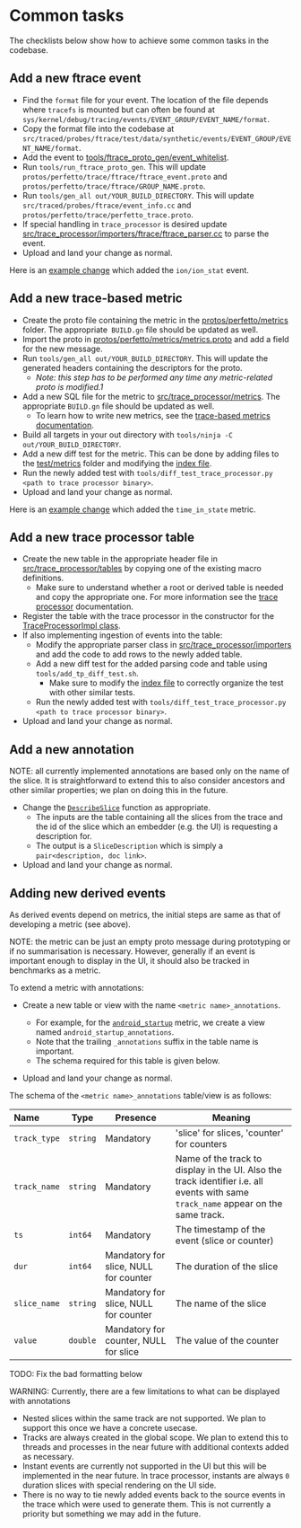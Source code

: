 # Common tasks

The checklists below show how to achieve some common tasks in the codebase.

## Add a new ftrace event

- Find the `format` file for your event. The location of the file depends where `tracefs` is mounted but can often be found at `sys/kernel/debug/tracing/events/EVENT_GROUP/EVENT_NAME/format`.
- Copy the format file into the codebase at `src/traced/probes/ftrace/test/data/synthetic/events/EVENT_GROUP/EVENT_NAME/format`.
- Add the event to [tools/ftrace_proto_gen/event_whitelist](/tools/ftrace_proto_gen/event_whitelist).
- Run `tools/run_ftrace_proto_gen`. This will update `protos/perfetto/trace/ftrace/ftrace_event.proto` and `protos/perfetto/trace/ftrace/GROUP_NAME.proto`.
- Run `tools/gen_all out/YOUR_BUILD_DIRECTORY`. This will update `src/traced/probes/ftrace/event_info.cc` and `protos/perfetto/trace/perfetto_trace.proto`.
- If special handling in `trace_processor` is desired update [src/trace_processor/importers/ftrace/ftrace_parser.cc](/src/trace_processor/importers/ftrace/ftrace_parser.cc) to parse the event.
- Upload and land your change as normal.

Here is an [example change](https://android-review.googlesource.com/c/platform/external/perfetto/+/1290645) which added the `ion/ion_stat` event.

## Add a new trace-based metric

* Create the proto file containing the metric in the [protos/perfetto/metrics](/protos/perfetto/metrics) folder. The appropriate` BUILD.gn` file should be updated as well.
* Import the proto in [protos/perfetto/metrics/metrics.proto](/protos/perfetto/metrics/metrics.proto) and add a field for the new message.
* Run `tools/gen_all out/YOUR_BUILD_DIRECTORY`. This will update the generated headers containing the descriptors for the proto.
  * *Note: this step has to be performed any time any metric-related proto is modified.1*
* Add a new SQL file for the metric to [src/trace_processor/metrics](/src/trace_processor/metrics). The appropriate `BUILD.gn` file should be updated as well.
  * To learn how to write new metrics, see the [trace-based metrics documentation](/docs/analysis/metrics.md).
* Build all targets in your out directory with `tools/ninja -C out/YOUR_BUILD_DIRECTORY`.
* Add a new diff test for the metric. This can be done by adding files to the [test/metrics](/test/metrics) folder and modifying the [index file](/test/metrics/index).
* Run the newly added test with `tools/diff_test_trace_processor.py <path to trace processor binary>`.
* Upload and land your change as normal.

Here is an [example change](https://android-review.googlesource.com/c/platform/external/perfetto/+/1290643) which added the `time_in_state` metric.

## Add a new trace processor table

* Create the new table in the appropriate header file in [src/trace_processor/tables](/src/trace_processor/tables) by copying one of the existing macro definitions.
  * Make sure to understand whether a root or derived table is needed and copy the appropriate one. For more information see the [trace processor](/docs/analysis/trace-processor.md) documentation.
* Register the table with the trace processor in the constructor for the [TraceProcessorImpl class](/src/trace_processor/trace_processor_impl.cc).
* If also implementing ingestion of events into the table:
  * Modify the appropriate parser class in [src/trace_processor/importers](/src/trace_processor/importers) and add the code to add rows to the newly added table.
  * Add a new diff test for the added parsing code and table using `tools/add_tp_diff_test.sh`.
    * Make sure to modify the [index file](/test/trace_processor/index) to correctly organize the test with other similar tests.
  * Run the newly added test with `tools/diff_test_trace_processor.py <path to trace processor binary>`.
* Upload and land your change as normal.

## Add a new annotation

NOTE: all currently implemented annotations are based only on the name of the slice. It is straightforward to extend this to also consider ancestors and other similar properties; we plan on doing this in the future.

* Change the [`DescribeSlice`](/src/trace_processor/analysis/describe_slice.h) function as appropriate.
  * The inputs are the table containing all the slices from the trace and the id of the slice which an embedder (e.g. the UI) is requesting a description for.
  * The output is a `SliceDescription` which is simply a `pair<description, doc link>`.
* Upload and land your change as normal.

## Adding new derived events

As derived events depend on metrics, the initial steps are same as that of developing a metric (see above).

NOTE: the metric can be just an empty proto message during prototyping or if no summarisation is necessary. However, generally if an event is important enough to display in the UI, it should also be tracked in benchmarks as a metric.

To extend a metric with annotations:

* Create a new table or view with the name `<metric name>_annotations`.
  * For example, for the [`android_startup`]() metric, we create a view named `android_startup_annotations`.
  * Note that the trailing `_annotations` suffix in the table name is important.
  * The schema required for this table is given below.

* Upload and land your change as normal.

The schema of the `<metric name>_annotations` table/view is as follows:

| Name         | Type     | Presence                              | Meaning                                                      |
| :----------- | -------- | ------------------------------------- | ------------------------------------------------------------ |
| `track_type` | `string` | Mandatory                             | 'slice' for slices, 'counter' for counters                   |
| `track_name` | `string` | Mandatory                             | Name of the track to display in the UI. Also the track identifier i.e. all events with same `track_name` appear on the same track. |
| `ts`         | `int64`  | Mandatory                             | The timestamp of the event (slice or counter)                |
| `dur`        | `int64`  | Mandatory for slice, NULL for counter | The duration of the slice                                    |
| `slice_name` | `string` | Mandatory for slice, NULL for counter | The name of the slice                                        |
| `value`      | `double` | Mandatory for counter, NULL for slice | The value of the counter                                     |

TODO: Fix the bad formatting below

WARNING: Currently, there are a few limitations to what can be displayed with annotations

- Nested slices within the same track are not supported. We plan to support this
  once we have a concrete usecase.
- Tracks are always created in the global scope. We plan to extend this to
  threads and processes in the near future with additional contexts added as
  necessary.
- Instant events are currently not supported in the UI but this will be
  implemented in the near future. In trace processor, instants are always `0`
  duration slices with special rendering on the UI side.
- There is no way to tie newly added events back to the source events in the
  trace which were used to generate them. This is not currently a priority but
  something we may add in the future.